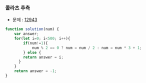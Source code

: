 ### 콜라츠 추측

- 문제 : [12943](https://programmers.co.kr/learn/courses/30/lessons/12943)

~~~javascript
function solution(num) {
    var answer;
    for(let i=0; i<500; i++){
        if(num!=1){
            num % 2 == 0 ? num = num / 2 : num = num * 3 + 1;
        } else {
        return answer = i;
      }
    }
    return answer = -1;
}
~~~

